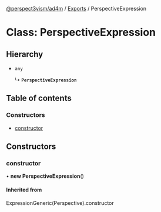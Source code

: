 [@perspect3vism/ad4m](../README.md) / [Exports](../modules.md) / PerspectiveExpression

# Class: PerspectiveExpression

## Hierarchy

- `any`

  ↳ **`PerspectiveExpression`**

## Table of contents

### Constructors

- [constructor](PerspectiveExpression.md#constructor)

## Constructors

### constructor

• **new PerspectiveExpression**()

#### Inherited from

ExpressionGeneric(Perspective).constructor
